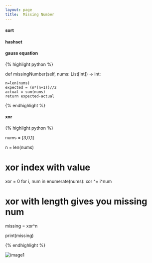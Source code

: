 ```yaml
---
layout: page
title:  Missing Number
---
```


#### sort


#### hashset



#### gauss equation

{% highlight python %}

def missingNumber(self, nums: List[int]) -> int:
    
    n=len(nums)
    expected = (n*(n+1))//2
    actual = sum(nums)
    return expected-actual

{% endhighlight %}

#### xor


{% highlight python %}

nums = [3,0,1]
 
n = len(nums)
 
# xor index with value
xor = 0
for i, num in enumerate(nums):
    xor ^= i^num
 
# xor with length gives you missing num
missing = xor^n
 
print(missing)

{% endhighlight %}


![image1](https://bubblesortblog.files.wordpress.com/2020/04/img_20200409_102858.jpg)